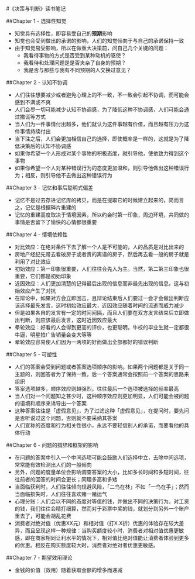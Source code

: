 #《决策与判断》读书笔记

##Chapter 1 - 选择性知觉
* 知觉具有选择性，即容易受自己的**预期**影响
* 知觉也会受到做出的承诺的影响，人们的知觉倾向于与自己的承诺保持一致
* 由于知觉易受影响，所以在做重大决策前，问自己几个关键的问题：
	* 我看待事物的方式是否受到某种动机的驱使？
	* 我看待和处理问题是是否夹杂了自身的预期？
	* 我是否与那些与我有不同预期的人交换过意见？

##Chapter 2 - 认知不协调
* 人们往往想要减少或者避免心理上的不一致，不一致会引起不协调，而可能会感到不满或不爽
* 人们会尽一切可能减少认知不协调感，为了降低这种不协调感，人们可能会通过撒谎等方式
* 当人们为一件事情付出越多，他们就认为这件事越有价值，而且越有压力为这件事情持续付出
* 当下注之后，人们会更加相信自己的选择，即使概率是一样的，这就是为了降低决策后的认知不协调感
* 如果你希望一个人形成对某个事物的积极态度，就引导他，使他致力得到这个事物
* 如果你希望一个人对某种错误行为的态度更加温和，则引导他做出这种错误行为；相反，则引导他不去做出这种错误行为

##Chapter 3 - 记忆和事后聪明式偏差
* 记忆不是过去存进记忆库的拷贝，而是在提取它的时候建立起来的，简而言之，记忆是根据碎片重建的
* 记忆的重建高度取决于情境因素，所以约会时第一印象，周边环境，共同做的事情是否留下了愉快的心情都很重要

##Chapter 4 - 情境依赖性
* 对比效应：在绝对条件下去了解一个人是不可能的，人的品质是对比出来的
* 房地产经纪先带去看破房子或者贵的离谱的房子，然后再去看一般的房子就是利用了对比效应
* 初始效应：第一印象很重要，人们往往会先入为主。当然，第二第三印象也很重要，它们都是初始印象
* 近因效应：人们更加清楚的记得最后出现的信息而非最先出现的信息。这与初始效应产生了对抗
* 在辩论中，如果对方会立即回击，且辩论结束后人们要过一会才会做出判断应该选择最先发言，这时初始效应最大，近因效应随着时间的流逝而威力减少
* 但是如果各自的发言有一定的时间间隔，而且人们要在双方发言结束后立即做出判断，则应该最后发言，这时近因效应最大
* 晕轮效应：好看的人会得到更高的评价，也更聪明，牛校的毕业生就一定都很牛逼，明星拍广告销量会变大等等
* 晕轮效应容易使人们因为一两项的好而做出全部都好的错误判断

##Chapter 5 - 可塑性
* 人们的答案会受到问题或者答案选项顺序的影响。如果两个问题都是关于同一主题的，则回答者为了保持一致，后一个答案通常会按照前一个答案的思路来组织
* 答案选项越多，顺序效应则越强烈，往往最后一个选项被选择的频率最高
* 当人们对一个问题知之甚少时，这种顺序效应则更加明显，人们可能会被问题的语境和顺序来诱导出一个答案
* 这种答案往往是「虚假意见」，为了过滤这种「虚假意见」，在提问时，要先问是否听说过这个问题，否则就不要采纳其答案
* 人们宣称的态度和行为相关性很小，永远不要轻信别人的承诺，而要看他的具体行动

##Chapter 6 - 问题的措辞和框架的影响
* 在问题的答案中引入一个中间选项可能会鼓励人们选择中立，去除中间选项，常常能有效检测出人们的一般倾向
* 另外，问题的度量单位会影响调查答案的大小，比如多长时间和多短时间，往往前者的回答的时间会更长；同理多高和多矮
* 当面临获利时，人们往往倾向规避风险，「二鸟在林」不如「一鸟在手」；然而当面临损失时，人们往往喜欢赌一赌运气
* 心理分账：人们会以不同的态度对等值的钱，并做出不同的决策行为。对工资的钱，我们往往会精打细算，然而对于彩票中奖的钱，就划分到另外一个账户里去了，可能会胡乱花费
* 消费者对绝对值（优惠XX元）和相对值（打X.X折）优惠的体验存在较大差异，而且呈现这样一种规律：当购买额度较小时，消费者对相对值优惠更敏感，即在商家相同让利水平的情况下，相对值比绝对值能让消费者体验到更多的优惠。相反在购买额度较大时，消费者对绝对者优惠更敏感。

##Chapter 7 - 期望效用理论
* 金钱的价值（效用）随着获取金额的增多而递减